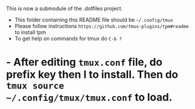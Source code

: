 This is now a submodule of the .dotfiles project.

- This folder containing this README file should be `~/.config/tmux`
- Please follow instructions `https://github.com/tmux-plugins/tpm#readme` to install tpm
- To get help on commands for tmux do `C-b ?`
# - After editing `tmux.conf` file, do prefix key <C-b> then I to install. Then do `tmux source ~/.config/tmux/tmux.conf` to load.
